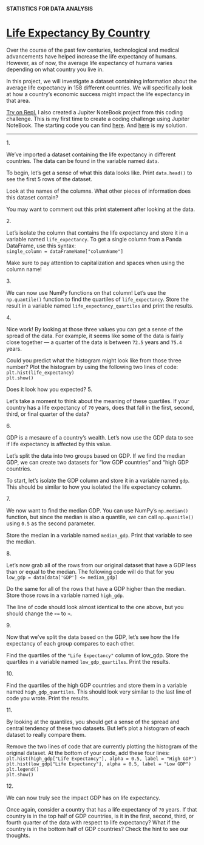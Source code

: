 #### STATISTICS FOR DATA ANALYSIS
# <a href="https://www.codecademy.com/paths/analyze-data-with-python/tracks/ida-6-statistics-for-data-analysis/modules/ida-6-2-quartiles-quantiles/projects/life-expectancy-by-country" target="_blank">Life Expectancy By Country</a>
Over the course of the past few centuries, technological and medical advancements have helped increase the life expectancy of humans. However, as of now, the average life expectancy of humans varies depending on what country you live in.

In this project, we will investigate a dataset containing information about the average life expectancy in 158 different countries. We will specifically look at how a country’s economic success might impact the life expectancy in that area.

<a href="https://repl.it/@lendoo73/lifeExpectancy#main.py" target="_blank">Try on Repl.</a>
I also created a Jupiter NoteBook project from this coding challenge. This is my first time to create a coding challenge using Jupiter NoteBook.
The starting code you can find <a href="https://github.com/lendoo73/Challenge-Project-of-CodeCademy/tree/master/python/Data_Visualization_with_Matplotlib/Life_Expectancy_By_Country/start" target="_blank">here</a>.
And <a href="https://github.com/lendoo73/Challenge-Project-of-CodeCademy/blob/master/python/Data_Visualization_with_Matplotlib/Life_Expectancy_By_Country/finish/life_expectancy_by_country.ipynb" target="_blank">here</a> is my solution.
<hr />
1. <p>We’ve imported a dataset containing the life expectancy in different countries. The data can be found in the variable named <code>data</code>.</p><p>To begin, let’s get a sense of what this data looks like. Print <code>data.head()</code> to see the first 5 rows of the dataset.</p><p>Look at the names of the columns. What other pieces of information does this dataset contain?</p><p>You may want to comment out this print statement after looking at the data.</p>
2. <p>Let’s isolate the column that contains the life expectancy and store it in a variable named <code>life_expectancy</code>. To get a single column from a Panda DataFrame, use this syntax:<br /><code>single_column = dataFrameName["columnName"]</code></p><p>Make sure to pay attention to capitalization and spaces when using the column name!</p>
3. <p>We can now use NumPy functions on that column! Let’s use the <code>np.quantile()</code> function to find the quartiles of <code>life_expectancy</code>. Store the result in a variable named <code>life_expectancy_quartiles</code> and print the results.</p>
4. <p>Nice work! By looking at those three values you can get a sense of the spread of the data. For example, it seems like some of the data is fairly close together — a quarter of the data is between <code>72.5</code> years and <code>75.4</code> years.</p><p>Could you predict what the histogram might look like from those three number? Plot the histogram by using the following two lines of code:<br /><code>plt.hist(life_expectancy)</code><br /><code>plt.show()</code></p>Does it look how you expected?
5. <p>Let’s take a moment to think about the meaning of these quartiles. If your country has a life expectancy of <code>70</code> years, does that fall in the first, second, third, or final quarter of the data?</p>
6. <p>GDP is a mesaure of a country’s wealth. Let’s now use the GDP data to see if life expectancy is affected by this value.</p><p>Let’s split the data into two groups based on GDP. If we find the median GDP, we can create two datasets for “low GDP countries” and “high GDP countries.</p><p>To start, let’s isolate the GDP column and store it in a variable named <code>gdp</code>. This should be similar to how you isolated the life expectancy column.</p>
7. <p>We now want to find the median GDP. You can use NumPy’s <code>np.median()</code> function, but since the median is also a quantile, we can call <code>np.quanitle()</code> using <code>0.5</code> as the second parameter.</p><p>Store the median in a variable named <code>median_gdp</code>. Print that variable to see the median.</p>
8. <p>Let’s now grab all of the rows from our original dataset that have a GDP less than or equal to the median. The following code will do that for you<br /><code>low_gdp = data[data['GDP'] <= median_gdp]</code></p><p>Do the same for all of the rows that have a GDP higher than the median. Store those rows in a variable named <code>high_gdp</code>.</p><p>The line of code should look almost identical to the one above, but you should change the <code><=</code> to <code>></code>.</p>
9. <p>Now that we’ve split the data based on the GDP, let’s see how the life expectancy of each group compares to each other.</p><p>Find the quartiles of the <code>"Life Expectancy"</code> column of low_gdp. Store the quartiles in a variable named <code>low_gdp_quartiles</code>. Print the results.</p>
10. <p>Find the quartiles of the high GDP countries and store them in a variable named <code>high_gdp_quartiles</code>. This should look very similar to the last line of code you wrote. Print the results.</p>
11. <p>By looking at the quantiles, you should get a sense of the spread and central tendency of these two datasets. But let’s plot a histogram of each dataset to really compare them.</p><p>Remove the two lines of code that are currently plotting the histogram of the original dataset. At the bottom of your code, add these four lines:<br /><code>plt.hist(high_gdp["Life Expectancy"], alpha = 0.5, label = "High GDP")</code><br /><code>plt.hist(low_gdp["Life Expectancy"], alpha = 0.5, label = "Low GDP")</code><br /><code>plt.legend()</code><br /><code>plt.show()</code></p>
12. <p>We can now truly see the impact GDP has on life expectancy.</p><p>Once again, consider a country that has a life expectancy of <code>70</code> years. If that country is in the top half of GDP countries, is it in the first, second, third, or fourth quarter of the data with respect to life expectancy? What if the country is in the bottom half of GDP countries? Check the hint to see our thoughts.</p>
